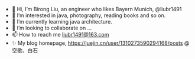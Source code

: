 - 👋 Hi, I’m Birong Liu, an engineer who likes Bayern Munich, @liubr1491
- 👀 I’m interested in java, photography, reading books and so on.
- 🌱 I’m currently learning java architecture.
- 💞️ I’m looking to collaborate on ...
- 📫 How to reach me liubr1491@163.com
- ✨ My blog homepage, https://juejin.cn/user/1310273590294168/posts @空歌、白石

<!---
liubr1491/liubr1491 is a ✨ special ✨ repository because its `README.md` (this file) appears on your GitHub profile.
You can click the Preview link to take a look at your changes.
--->
